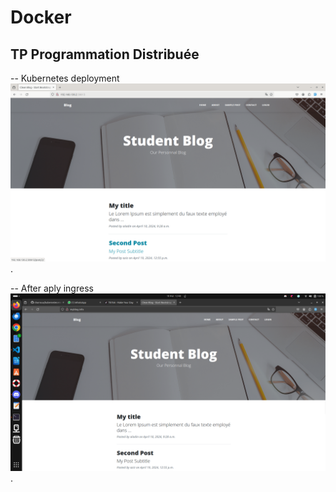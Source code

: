 # Docker
## TP Programmation Distribuée

-- Kubernetes deployment
![Texte alternatif](capture.png "Titre de l'image").

-- After aply ingress
![Texte alternatif](ingress.png "Titre de l'image").